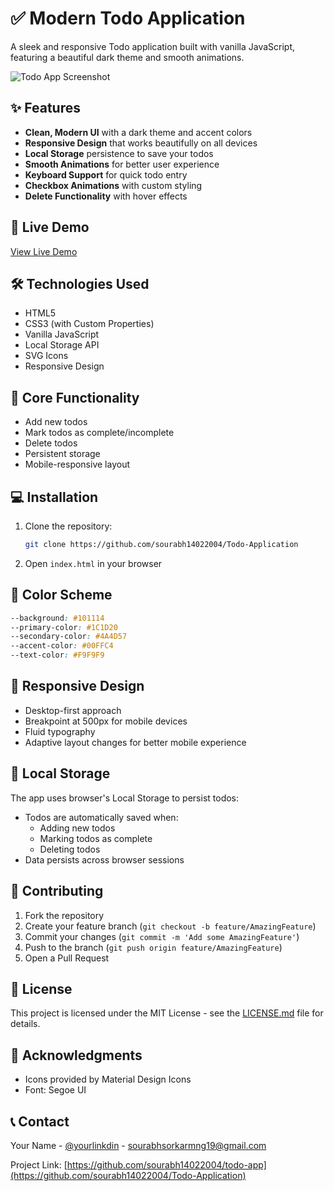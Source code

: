 # ✅ Modern Todo Application

A sleek and responsive Todo application built with vanilla JavaScript, featuring a beautiful dark theme and smooth animations.

![Todo App Screenshot](https://images.unsplash.com/photo-1517842645767-c639042777db?w=1200&h=600&fit=crop)

## ✨ Features

- **Clean, Modern UI** with a dark theme and accent colors
- **Responsive Design** that works beautifully on all devices
- **Local Storage** persistence to save your todos
- **Smooth Animations** for better user experience
- **Keyboard Support** for quick todo entry
- **Checkbox Animations** with custom styling
- **Delete Functionality** with hover effects

## 🚀 Live Demo

[View Live Demo](https://todo-application-delta-six.vercel.app/) <!-- Add your deployment URL here -->

## 🛠️ Technologies Used

- HTML5
- CSS3 (with Custom Properties)
- Vanilla JavaScript
- Local Storage API
- SVG Icons
- Responsive Design

## 🎯 Core Functionality

- Add new todos
- Mark todos as complete/incomplete
- Delete todos
- Persistent storage
- Mobile-responsive layout

## 💻 Installation

1. Clone the repository:
   ```bash
   git clone https://github.com/sourabh14022004/Todo-Application
   ```

2. Open `index.html` in your browser

## 🎨 Color Scheme

```css
--background: #101114
--primary-color: #1C1D20
--secondary-color: #4A4D57
--accent-color: #00FFC4
--text-color: #F9F9F9
```

## 📱 Responsive Design

- Desktop-first approach
- Breakpoint at 500px for mobile devices
- Fluid typography
- Adaptive layout changes for better mobile experience

## 🔧 Local Storage

The app uses browser's Local Storage to persist todos:
- Todos are automatically saved when:
  - Adding new todos
  - Marking todos as complete
  - Deleting todos
- Data persists across browser sessions

## 🤝 Contributing

1. Fork the repository
2. Create your feature branch (`git checkout -b feature/AmazingFeature`)
3. Commit your changes (`git commit -m 'Add some AmazingFeature'`)
4. Push to the branch (`git push origin feature/AmazingFeature`)
5. Open a Pull Request

## 📄 License

This project is licensed under the MIT License - see the [LICENSE.md](LICENSE.md) file for details.

## 🙏 Acknowledgments

- Icons provided by Material Design Icons
- Font: Segoe UI

## 📞 Contact

Your Name - [@yourlinkdin](https://www.linkedin.com/in/sourabh-sarkar-a32821293/) - sourabhsorkarmng19@gmail.com

Project Link: [https://github.com/sourabh14022004/todo-app](https://github.com/sourabh14022004/Todo-Application)